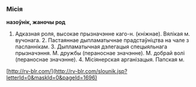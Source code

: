### Місія
**назоўнік, жаночы род**

1. Адказная роля, высокае прызначэнне каго-н. (кніжнае). Вялікая м. вучонага. 2. Пастаяннае дыпламатычнае прадстаўніцтва на чале з пасланнікам. 3. Дыпламатычная дэлегацыя спецыяльнага прызначэння. М. дружбы (пераноснае значэнне). М. добрай волі (пераноснае значэнне). 4. Місіянерская арганізацыя. Папская м.

<a rel="author">[http://rv-blr.com/](http://rv-blr.com/slounik.jsp?letterId=0&maskId=0&pageId=1696)</a>
